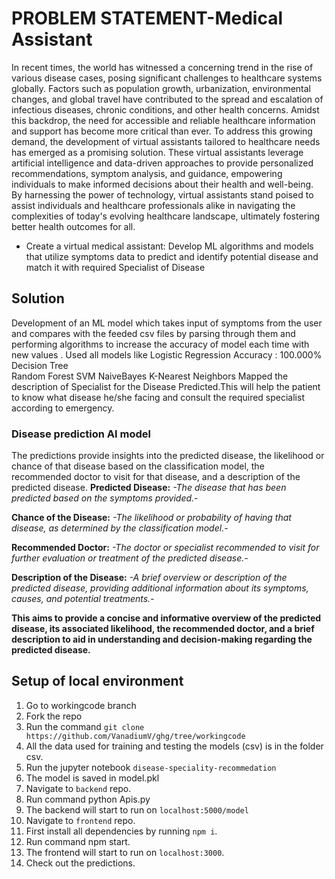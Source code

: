 # PROBLEM STATEMENT-Medical Assistant
In recent times, the world has witnessed a concerning trend in the rise of various disease cases, posing significant challenges to healthcare systems globally. Factors such as population growth, urbanization, environmental changes, and global travel have contributed to the spread and escalation of infectious diseases, chronic conditions, and other health concerns. Amidst this backdrop, the need for accessible and reliable healthcare information and support has become more critical than ever. To address this growing demand, the development of virtual assistants tailored to healthcare needs has emerged as a promising solution. These virtual assistants leverage artificial intelligence and data-driven approaches to provide personalized recommendations, symptom analysis, and guidance, empowering individuals to make informed decisions about their health and well-being. By harnessing the power of technology, virtual assistants stand poised to assist individuals and healthcare professionals alike in navigating the complexities of today's evolving healthcare landscape, ultimately fostering better health outcomes for all.

* Create a virtual medical assistant: Develop ML algorithms and models that utilize symptoms data to predict and identify potential disease and match it with required Specialist of Disease

## Solution
Development of an ML model which takes input of symptoms from the user and compares with the feeded csv files by parsing through them and performing algorithms to increase the accuracy of model each time with new values . Used all models like Logistic Regression Accuracy : 100.000%
Decision Tree  
Random Forest 
SVM 
NaiveBayes 
K-Nearest Neighbors 
Mapped the description of Specialist for the Disease Predicted.This will help the patient to know what disease he/she facing and consult the required specialist according to emergency.


### Disease prediction AI model
The predictions provide insights into the predicted disease, the likelihood or chance of that disease based on the classification model, the recommended doctor to visit for that disease, and a description of the predicted disease.
**Predicted Disease:** *-The disease that has been predicted based on the symptoms provided.-*

**Chance of the Disease:** *-The likelihood or probability of having that disease, as determined by the classification model.-*

**Recommended Doctor:** *-The doctor or specialist recommended to visit for further evaluation or treatment of the predicted disease.-*

**Description of the Disease:** *-A brief overview or description of the predicted disease, providing additional information about its symptoms, causes, and potential treatments.-*

**This aims to provide a concise and informative overview of the predicted disease, its associated likelihood, the recommended doctor, and a brief description to aid in understanding and decision-making regarding the predicted disease.**


## Setup of local environment
1. Go to workingcode branch
2. Fork the repo
3. Run the command `git clone https://github.com/VanadiumV/ghg/tree/workingcode`
4. All the data used for training and testing the models (csv) is in the folder csv.
5. Run the jupyter notebook `disease-speciality-recommedation`
6. The model is saved in model.pkl
7. Navigate to `backend` repo.
8. Run command python Apis.py 
9. The backend will start to run on `localhost:5000/model`
10. Navigate to `frontend` repo.
11. First install all dependencies by running `npm i`.
12. Run command npm start.
13. The frontend will start to run on `localhost:3000`.
14. Check out the predictions.




